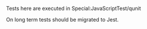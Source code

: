 Tests here are executed in Special:JavaScriptTest/qunit

On long term tests should be migrated to Jest.
